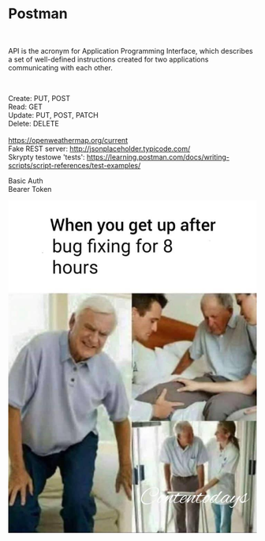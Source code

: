 # Postman

<br>

API is the acronym for Application Programming Interface, which describes a set of well-defined instructions created for two applications communicating with each other.

<br>

Create: PUT, POST
<br>
Read: GET
<br>
Update: PUT, POST, PATCH
<br>
Delete: DELETE
<br><br>
https://openweathermap.org/current
<br>
Fake REST server: http://jsonplaceholder.typicode.com/
<br>
Skrypty testowe 'tests': https://learning.postman.com/docs/writing-scripts/script-references/test-examples/

Basic Auth
<br>
Bearer Token

![alt text](/bugfixing.jpg)
